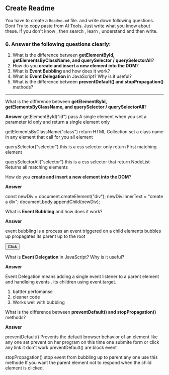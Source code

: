 

## Create Readme

You have to create a `Readme.md` file. and write down following questions. Dont Try to copy paste from AI Tools. Just write what you know about these. If you don't know , then search , learn , understand and then write.

 ### 6. Answer the following questions clearly:

1. What is the difference between **getElementById, getElementsByClassName, and querySelector / querySelectorAll**?
2. How do you **create and insert a new element into the DOM**?
3. What is **Event Bubbling** and how does it work?
4. What is **Event Delegation** in JavaScript? Why is it useful?
5. What is the difference between **preventDefault() and stopPropagation()** methods?

---
 What is the difference between **getElementById, getElementsByClassName, and querySelector / querySelectorAll**?

 **Answer**
getElementById("id") pass A single element when you set a perameter id only and return a single element only 

getElementsByClassName("class") return HTML Collection set a class name in any element that call for you all element 

querySelector("selector") this is a css selector only return First matching element

querySelectorAll("selector") this is a css selector that return NodeList Returns all matching elements

 How do you **create and insert a new element into the DOM**?

 **Answer**

const newDiv = document.createElement("div");
newDiv.innerText = "create a div";
document.body.appendChild(newDiv);

 What is **Event Bubbling** and how does it work?

 **Answer**

event bubbling  is a process an event triggered on a child elements bubbles up propagates its parent up to the root 

<div id="parent">
  <button id="child">Click</button>
</div>

 What is **Event Delegation** in JavaScript? Why is it useful?

 **Answer**

Event Delegation means adding a single event listener to a parent element and  handleing  events . its children using event.target.


1. battter perfomanse 
2. cleaner code 
3. Works well with bubbling

 What is the difference between **preventDefault() and stopPropagation()** methods?

 **Answer**

preventDefault()  Prevents the default browser behavior of an element like any one set prevent on her program on this time  one submite form or click any link it don't work preventDefault() are block event


stopPropagation() stop event from bubbling up to parent any one use this methode If you want the parent element not to respond when the child element is clicked.
